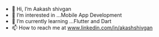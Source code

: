 - 👋 Hi, I’m Aakash shivgan
- 👀 I’m interested in ...Mobile App Development
- 🌱 I’m currently learning ...Flutter and Dart
- 📫 How to reach me at www.linkedin.com/in/akashshivgan

<!---
aakashshivgan/aakashshivgan is a ✨ special ✨ repository because its `README.md` (this file) appears on your GitHub profile.
You can click the Preview link to take a look at your changes.
--->
